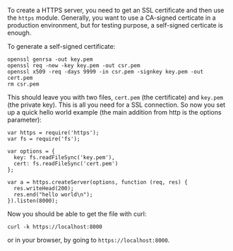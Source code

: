 
To create a HTTPS server, you need to get an SSL certificate and then use the `https` module. Generally, you want to use a CA-signed certicate in a production environment, but for testing purpose, a self-signed certicate is enough.

To generate a self-signed certificate:

    openssl genrsa -out key.pem
    openssl req -new -key key.pem -out csr.pem
    openssl x509 -req -days 9999 -in csr.pem -signkey key.pem -out cert.pem
    rm csr.pem

This should leave you with two files, `cert.pem` (the certificate) and `key.pem` (the private key). This is all you need for a SSL connection. So now you set up a quick hello world example (the main addition from http <link to article> is the options parameter):

    var https = require('https');
    var fs = require('fs');

    var options = {
      key: fs.readFileSync('key.pem'),
      cert: fs.readFileSync('cert.pem')
    };

    var a = https.createServer(options, function (req, res) {
      res.writeHead(200);
      res.end("hello world\n");
    }).listen(8000);

Now you should be able to get the file with curl:

    curl -k https://localhost:8000

or in your browser, by going to `https://localhost:8000`. 
